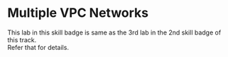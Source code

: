 # Multiple VPC Networks 

This lab in this skill badge is same as the 3rd lab in the 2nd skill badge of this track.                                                                   
Refer that for details.

